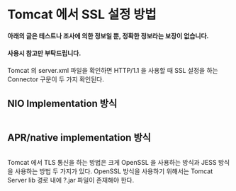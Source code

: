 # Tomcat 에서 SSL 설정 방법
#### 아래의 글은 테스트나 조사에 의한 정보일 뿐, 정확한 정보라는 보장이 없습니다.
#### 사용시 참고만 부탁드립니다.

Tomcat 의 server.xml 파일을 확인하면 HTTP/1.1 을 사용할 때 SSL 설정을 하는 Connector 구문이 두 가지 확인된다.
## NIO Implementation 방식
```

```

## APR/native implementation 방식
```

```

Tomcat 에서 TLS 통신을 하는 방법은 크게 OpenSSL 을 사용하는 방식과 JESS 방식을 사용하는 방법 두 가지가 있다.
OpenSSL 방식을 사용하기 위해서는 Tomcat Server lib 경로 내에 ?.jar 파일이 존재해야 한다.